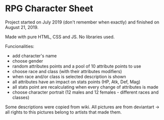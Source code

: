 # RPG Character Sheet
 
Project started on July 2019 (don't remember when exactly) and finished on August 21, 2019.

Made with pure HTML, CSS and JS. No libraries used.

Funcionalities:
- add character's name
- choose gender
- random attributes points and a pool of 10 attribute points to use
- choose race and class (with their attributes modifiers)
- when race and/or class is selected description is shown
- all attributes have an impact on stats points (HP, Atk, Def, Mag)
- all stats point are recalculating when every change of attributes is made
- choose character portrait (12 males and 12 females - different races and classes)

Some descriptions were copied from wiki.
All pictures are from deviantart -> all rights to this pictures belong to artists that made them.